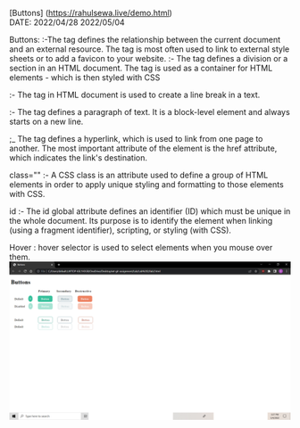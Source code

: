 
[Buttons] (https://rahulsewa.live/demo.html)
<br>
DATE: 2022/04/28  2022/05/04


 Buttons:
:-The tag defines the relationship between the current document and an external resource. The tag is most often used to link to external style sheets or to add a favicon to your website.
:- The tag defines a division or a section in an HTML document. The
tag is used as a container for HTML elements - which is then styled with CSS

:- The tag in HTML document is used to create a line break in a text.

:- The tag defines a paragraph of text. It is a block-level element and always starts on a new line.

;_ The tag defines a hyperlink, which is used to link from one page to another. The most important attribute of the element is the href attribute, which indicates the link's destination.

class="" :- A CSS class is an attribute used to define a group of HTML elements in order to apply unique styling and formatting to those elements with CSS.

id :- The id global attribute defines an identifier (ID) which must be unique in the whole document. Its purpose is to identify the element when linking (using a fragment identifier), scripting, or styling (with CSS).

Hover :
 hover selector is used to select elements when you mouse over them.
<br>
 ![Screenshot](buttons.png)
